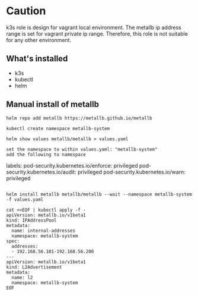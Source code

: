 # Caution
k3s role is design for vagrant local environment. The metallb ip address range is set for vagrant private ip range. Therefore, this role is not suitable for any other environment.

## What's installed

* k3s
* kubectl
* helm

## Manual install of metallb
```
helm repo add metallb https://metallb.github.io/metallb

kubectl create namespace metallb-system

helm show values metallb/metallb > values.yaml

set the namespace to within values.yaml: "metallb-system"
add the following to namespace
```
  labels:
    pod-security.kubernetes.io/enforce: privileged
    pod-security.kubernetes.io/audit: privileged
    pod-security.kubernetes.io/warn: privileged
```

helm install metallb metallb/metallb --wait --namespace metallb-system -f values.yaml

cat <<EOF | kubectl apply -f -
apiVersion: metallb.io/v1beta1
kind: IPAddressPool
metadata:
  name: internal-addresses
  namespace: metallb-system
spec:
  addresses:
  - 192.168.56.101-192.168.56.200
---
apiVersion: metallb.io/v1beta1
kind: L2Advertisement
metadata:
  name: l2
  namespace: metallb-system
EOF

```